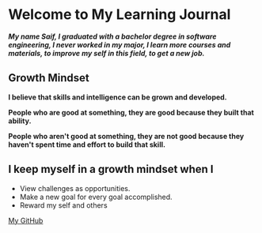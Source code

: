 # Welcome to My Learning Journal

***My name  Saif, I graduated with a bachelor degree in software engineering, I never worked in my major, I learn more courses and materials, to improve my self in this field, to get a new job.***	


## Growth Mindset 

**I believe that skills and intelligence can be grown and developed.**  

**People who are good at something, they are good because they built that ability.** 

**People who aren't good at something, they are not good because they haven't spent time and effort to build that skill.** 

## I keep myself in a growth mindset when I 
* View challenges as opportunities.
* Make a new goal for every goal accomplished. 
* Reward my self and others 


[My GitHub](https://github.com/saifalmandeel) 
